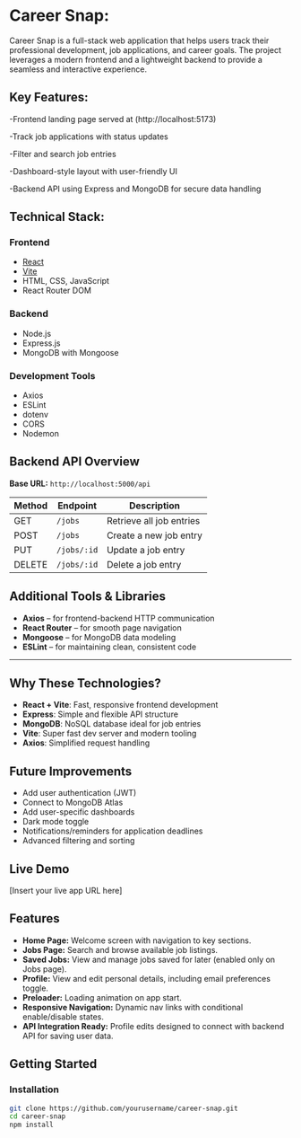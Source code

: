 # Career Snap:

Career Snap is a full-stack web application that helps users track their professional development, job applications, and career goals. The project leverages a modern frontend and a lightweight backend to provide a seamless and interactive experience.

## Key Features:

-Frontend landing page served at (http://localhost:5173)

-Track job applications with status updates

-Filter and search job entries

-Dashboard-style layout with user-friendly UI

-Backend API using Express and MongoDB for secure data handling

## Technical Stack:

### Frontend

- [React](https://reactjs.org/)
- [Vite](https://vitejs.dev/)
- HTML, CSS, JavaScript
- React Router DOM

### Backend

- Node.js
- Express.js
- MongoDB with Mongoose

### Development Tools

- Axios
- ESLint
- dotenv
- CORS
- Nodemon

## Backend API Overview

**Base URL:** `http://localhost:5000/api`

| Method | Endpoint    | Description              |
| ------ | ----------- | ------------------------ |
| GET    | `/jobs`     | Retrieve all job entries |
| POST   | `/jobs`     | Create a new job entry   |
| PUT    | `/jobs/:id` | Update a job entry       |
| DELETE | `/jobs/:id` | Delete a job entry       |

## Additional Tools & Libraries

- **Axios** – for frontend-backend HTTP communication
- **React Router** – for smooth page navigation
- **Mongoose** – for MongoDB data modeling
- **ESLint** – for maintaining clean, consistent code

---

## Why These Technologies?

- **React + Vite**: Fast, responsive frontend development
- **Express**: Simple and flexible API structure
- **MongoDB**: NoSQL database ideal for job entries
- **Vite**: Super fast dev server and modern tooling
- **Axios**: Simplified request handling

## Future Improvements

- Add user authentication (JWT)
- Connect to MongoDB Atlas
- Add user-specific dashboards
- Dark mode toggle
- Notifications/reminders for application deadlines
- Advanced filtering and sorting

## Live Demo

[Insert your live app URL here]

## Features

- **Home Page:** Welcome screen with navigation to key sections.
- **Jobs Page:** Search and browse available job listings.
- **Saved Jobs:** View and manage jobs saved for later (enabled only on Jobs page).
- **Profile:** View and edit personal details, including email preferences toggle.
- **Preloader:** Loading animation on app start.
- **Responsive Navigation:** Dynamic nav links with conditional enable/disable states.
- **API Integration Ready:** Profile edits designed to connect with backend API for saving user data.

## Getting Started

### Installation

```bash
git clone https://github.com/yourusername/career-snap.git
cd career-snap
npm install
```

